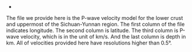 -
The file we provide here is the P-wave velocity model for the lower crust and uppermost of the Sichuan-Yunnan region. The first column of the file indicates longitude. The second column is latitude. The third column is P-wave velocity, which is in the unit of km/s. And the last column is depth in km. All of velocities provided here have resolutions higher than 0.5°.
